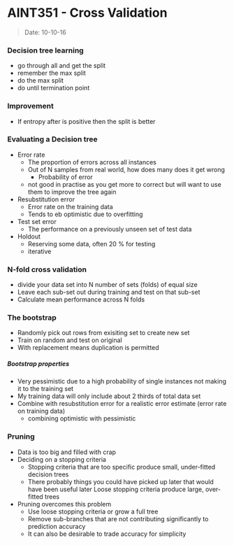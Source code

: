 # AINT351 - Cross Validation
> Date: 10-10-16

### Decision tree learning

- go through all and get the split
- remember the max split
- do the max split
- do until termination point

### Improvement

- If entropy after is positive then the split is better

### Evaluating a Decision tree

- Error rate
    - The proportion of errors across all instances
    - Out of N samples from real world, how does many does it get wrong
        - Probability of error
    - not good in practise as you get more to correct but will want to use them to improve the tree again
- Resubstitution error
    - Error rate on the training data
    - Tends to eb optimistic due to overfitting
- Test set error
    - The performance on a previously unseen set of test data
- Holdout
    - Reserving some data, often 20 % for testing
    - iterative

### N-fold cross validation

- divide your data set into N number of sets (folds) of equal size
- Leave each sub-set out during training and test on that sub-set
- Calculate mean performance across N folds

### The bootstrap

- Randomly pick out rows from exisiting set to create new set
- Train on random and test on original
- With replacement means duplication is permitted

##### Bootstrap properties

- Very pessimistic due to a high probability of single instances not making it to the training set
- My training data will only include about 2 thirds of total data set
- Combine with resubstitution error for a realistic error estimate (error rate on training data)
    - combining optimistic with pessimistic

### Pruning

- Data is too big and filled with crap
- Deciding on a stopping criteria
    - Stopping criteria that are too specific produce small, under-fitted decision trees
    - There probably things you could have picked up later that would have been useful later
    Loose stopping criteria produce large, over-fitted trees
- Pruning overcomes this problem
    - Use loose stopping criteria or grow a full tree
    - Remove sub-branches that are not contributing significantly to prediction accuracy
    - It can also be desirable to trade accuracy for simplicity
